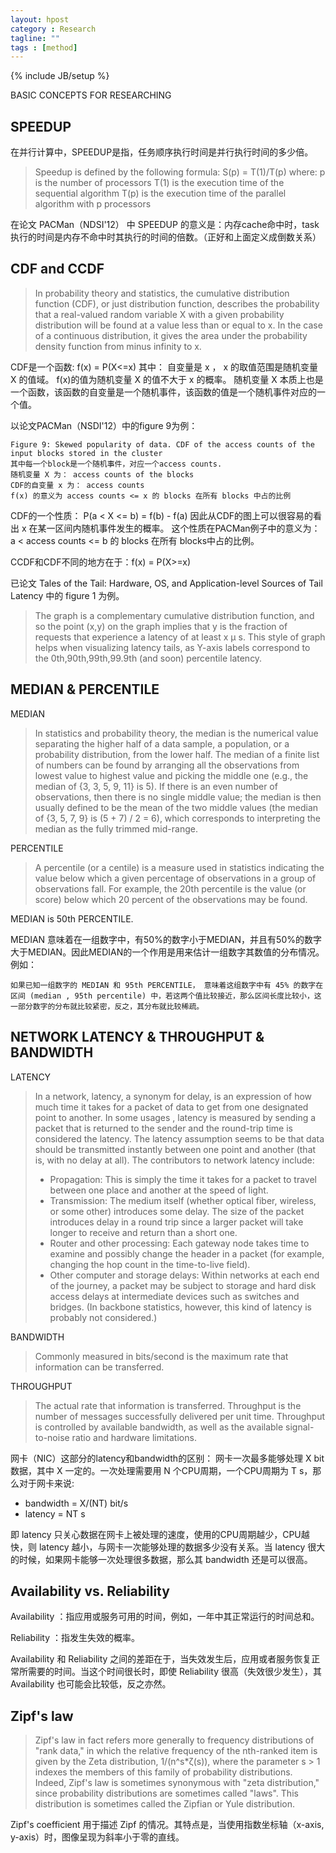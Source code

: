 ```yaml
---
layout: hpost
category : Research
tagline: ""
tags : [method]
---
```

{% include JB/setup %}

BASIC CONCEPTS FOR RESEARCHING

## SPEEDUP

在并行计算中，SPEEDUP是指，任务顺序执行时间是并行执行时间的多少倍。

> Speedup is defined by the following formula:
> S(p) = T(1)/T(p)
> where:
> p is the number of processors
> T(1) is the execution time of the sequential algorithm
> T(p) is the execution time of the parallel algorithm with p processors

在论文 PACMan（NDSI'12） 中 SPEEDUP 的意义是：内存cache命中时，task执行的时间是内存不命中时其执行的时间的倍数。（正好和上面定义成倒数关系）

## CDF and CCDF

> In probability theory and statistics, the cumulative distribution function (CDF), or just distribution function, describes the probability that a real-valued random variable X with a given probability distribution will be found at a value less than or equal to x. In the case of a continuous distribution, it gives the area under the probability density function from minus infinity to x.

CDF是一个函数: f(x) = P(X<=x)
其中：
自变量是 x ， x 的取值范围是随机变量 X 的值域。
f(x)的值为随机变量 X 的值不大于 x 的概率。
随机变量 X 本质上也是一个函数，该函数的自变量是一个随机事件，该函数的值是一个随机事件对应的一个值。

以论文PACMan（NSDI'12）中的figure 9为例：

    Figure 9: Skewed popularity of data. CDF of the access counts of the input blocks stored in the cluster
    其中每一个block是一个随机事件，对应一个access counts.
    随机变量 X 为： access counts of the blocks
    CDF的自变量 x 为： access counts
    f(x) 的意义为 access counts <= x 的 blocks 在所有 blocks 中占的比例

CDF的一个性质： P(a < X <= b) = f(b) - f(a)
因此从CDF的图上可以很容易的看出 x 在某一区间内随机事件发生的概率。
这个性质在PACMan例子中的意义为： a < access counts <= b 的 blocks 在所有 blocks中占的比例。

CCDF和CDF不同的地方在于：f(x) = P(X>=x)

已论文 Tales of the Tail: Hardware, OS, and Application-level Sources of Tail Latency 中的 figure 1 为例。

> The graph is a complementary cumulative distribution function, and so the point (x,y) on the graph implies that y is the fraction of requests that experience a latency of at least x µ s. This style of graph helps when visualizing latency tails, as Y-axis labels correspond to the 0th,90th,99th,99.9th (and soon) percentile latency.

## MEDIAN & PERCENTILE

MEDIAN

> In statistics and probability theory, the median is the numerical value separating the higher half of a data sample, a population, or a probability distribution, from the lower half. The median of a finite list of numbers can be found by arranging all the observations from lowest value to highest value and picking the middle one (e.g., the median of {3, 3, 5, 9, 11} is 5). If there is an even number of observations, then there is no single middle value; the median is then usually defined to be the mean of the two middle values (the median of {3, 5, 7, 9} is (5 + 7) / 2 = 6), which corresponds to interpreting the median as the fully trimmed mid-range.

PERCENTILE

> A percentile (or a centile) is a measure used in statistics indicating the value below which a given percentage of observations in a group of observations fall. For example, the 20th percentile is the value (or score) below which 20 percent of the observations may be found.

MEDIAN is 50th PERCENTILE.

MEDIAN 意味着在一组数字中，有50%的数字小于MEDIAN，并且有50%的数字大于MEDIAN。因此MEDIAN的一个作用是用来估计一组数字其数值的分布情况。例如：

    如果已知一组数字的 MEDIAN 和 95th PERCENTILE， 意味着这组数字中有 45% 的数字在区间 (median , 95th percentile) 中，若这两个值比较接近，那么区间长度比较小，这一部分数字的分布就比较紧密，反之，其分布就比较稀疏。

## NETWORK LATENCY & THROUGHPUT & BANDWIDTH

LATENCY

>  In a network, latency, a synonym for delay, is an expression of how much time it takes for a packet of data to get from one designated point to another. In some usages , latency is measured by sending a packet that is returned to the sender and the round-trip time is considered the latency.
> The latency assumption seems to be that data should be transmitted instantly between one point and another (that is, with no delay at all). The contributors to network latency include:
> - Propagation: This is simply the time it takes for a packet to travel between one place and another at the speed of light.
> - Transmission: The medium itself (whether optical fiber, wireless, or some other) introduces some delay. The size of the packet introduces delay in a round trip since a larger packet will take longer to receive and return than a short one.
> - Router and other processing: Each gateway node takes time to examine and possibly change the header in a packet (for example, changing the hop count in the time-to-live field).
> - Other computer and storage delays: Within networks at each end of the journey, a packet may be subject to storage and hard disk access delays at intermediate devices such as switches and bridges. (In backbone statistics, however, this kind of latency is probably not considered.)

BANDWIDTH

> Commonly measured in bits/second is the maximum rate that information can be transferred.

THROUGHPUT

> The actual rate that information is transferred.
> Throughput is the number of messages successfully delivered per unit time. Throughput is controlled by available bandwidth, as well as the available signal-to-noise ratio and hardware limitations.

网卡（NIC）这部分的latency和bandwidth的区别：
网卡一次最多能够处理 X bit 数据，其中 X 一定的。一次处理需要用 N 个CPU周期，一个CPU周期为 T s，那么对于网卡来说:

- bandwidth = X/(NT) bit/s
- latency = NT s

即 latency 只关心数据在网卡上被处理的速度，使用的CPU周期越少，CPU越快，则 latency 越小，与网卡一次能够处理的数据多少没有关系。当 latency 很大的时候，如果网卡能够一次处理很多数据，那么其 bandwidth 还是可以很高。

## Availability vs. Reliability

Availability ：指应用或服务可用的时间，例如，一年中其正常运行的时间总和。

Reliability ：指发生失效的概率。

Availability 和 Reliability 之间的差距在于，当失效发生后，应用或者服务恢复正常所需要的时间。当这个时间很长时，即使 Reliability 很高（失效很少发生），其 Availability 也可能会比较低，反之亦然。

## Zipf's law

> Zipf's law in fact refers more generally to frequency distributions of "rank data," in which the relative frequency of the nth-ranked item is given by the Zeta distribution, 1/(n^s*ζ(s)), where the parameter s > 1 indexes the members of this family of probability distributions. Indeed, Zipf's law is sometimes synonymous with "zeta distribution," since probability distributions are sometimes called "laws". This distribution is sometimes called the Zipfian or Yule distribution.

Zipf's coefficient 用于描述 Zipf 的情况。其特点是，当使用指数坐标轴（x-axis, y-axis）时，图像呈现为斜率小于零的直线。


